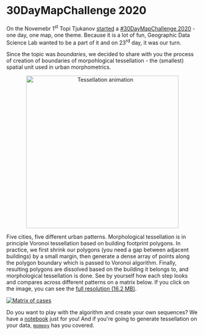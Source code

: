 ```{post} November 23, 2020
```

# 30DayMapChallenge 2020

On the Novemebr 1<sup>st</sup> Topi Tjukanov [started](https://twitter.com/tjukanov/status/1311568912950140930) a [#30DayMapChallenge 2020](https://twitter.com/hashtag/30DayMapChallenge) - one day, one map, one theme. Because it is a lot of fun, Geographic Data Science Lab wanted to be a part of it and on 23<sup>rd</sup> day, it was our turn.

Since the topic was _boundaries_, we decided to share with you the process of creation of boundaries of morpohlogical tessellation - the (smallest) spatial unit used in urban morphometrics.
<center>
<img src="https://github.com/urbangrammarai/urbangrammarai.github.io/blob/master/src/notebooks/mapchallenge/mapchallenge.gif?raw=true" alt="Tessellation animation" width=400></center>

Five cities, five different urban patterns. Morphological tessellation is in principle Voronoi tessellation based on building footprint polygons. In practice, we first shrink our polygons (you need a gap between adjacent buildings) by a small margin, then generate a dense array of points along the polygon boundary which is passed to Voronoi algorithm. Finally, resulting polygons are dissolved based on the building it belongs to, and morphological tessellation is done. See by yourself how each step looks and compares across different patterns on a matrix below. If you click on the image, you can see the [full resolution (16.2 MB)](https://github.com/urbangrammarai/urbangrammarai.github.io/blob/mapchallenge/src/notebooks/mapchallenge/matrix_lowres.png?raw=true).

<a href="https://github.com/urbangrammarai/urbangrammarai.github.io/blob/master/src/notebooks/mapchallenge/matrix_fullres.png?raw=true">
<img src="https://github.com/urbangrammarai/urbangrammarai.github.io/blob/master/src/notebooks/mapchallenge/matrix_lowres.png?raw=true" alt="Matrix of cases"></a>

Do you want to play with the algorithm and create your own sequences? We have a [notebook](https://nbviewer.jupyter.org/github/urbangrammarai/urbangrammarai.github.io/blob/mapchallenge/src/notebooks/mapchallenge/tessellation.ipynb) just for you! And if you're going to generate tessellation on your data, [`momepy`](http://docs.momepy.org/en/stable/user_guide/elements/tessellation.html) has you covered.

